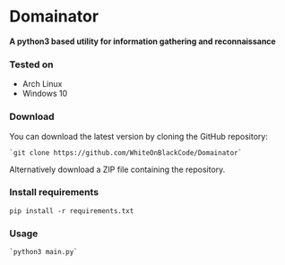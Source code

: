 # Domainator

**A python3 based utility for information gathering and reconnaissance**

### Tested on

- Arch Linux
- Windows 10

### Download

You can download the latest version by cloning the GitHub repository:

	`git clone https://github.com/WhiteOnBlackCode/Domainator`

Alternatively download a ZIP file containing the repository.

### Install requirements

	pip install -r requirements.txt

### Usage

	`python3 main.py`
